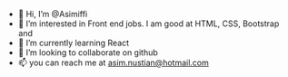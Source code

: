 - 👋 Hi, I’m @Asimiffi
- 👀 I’m interested in Front end jobs. I am good at HTML, CSS, Bootstrap and
- 🌱 I’m currently learning React
- 💞️ I’m looking to collaborate on github
- 📫 you can reach me at asim.nustian@hotmail.com

<!---
Asimiffi/Asimiffi is a ✨ special ✨ repository because its `README.md` (this file) appears on your GitHub profile.
You can click the Preview link to take a look at your changes.
--->
